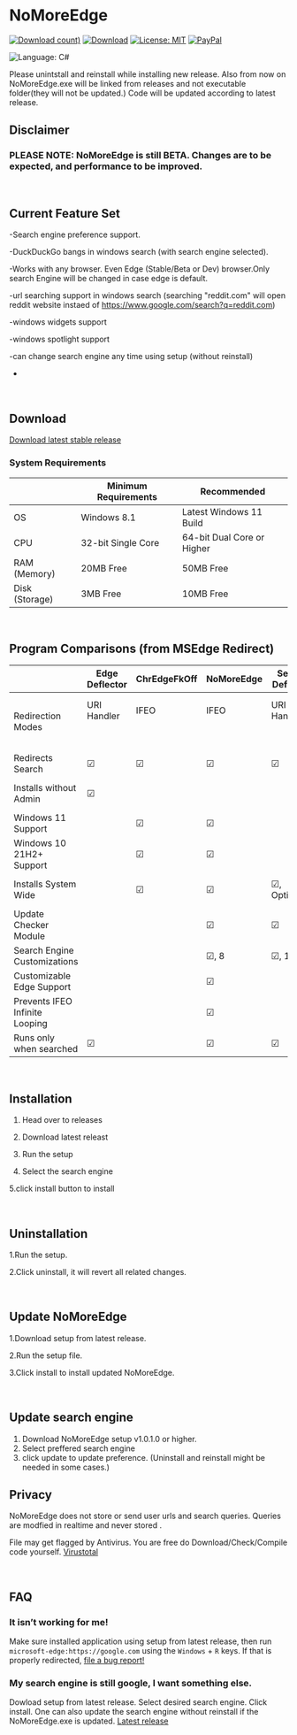 # NoMoreEdge
[![Download count)](https://img.shields.io/github/downloads/HarshalKudale/NoMoreEdge/1.0.1.0/total?label=Downloads)](https://github.com/HarshalKudale/NoMoreEdge/releases/latest/)
[![Download](https://img.shields.io/github/v/release/HarshalKudale/NoMoreEdge)](https://github.com/rcmaehl/MSEdgeRedirect/releases/latest/)
[![License: MIT](https://img.shields.io/badge/License-MIT-blue.svg)](https://opensource.org/licenses/MIT)
[![PayPal](https://img.shields.io/badge/Donate%20on-PayPal-00457C.svg?logo=paypal)](https://paypal.me/harshalkudale)

![Language: C#](https://img.shields.io/badge/C%23-239120?style=for-the-badge&logo=c-sharp&logoColor=white)

Please unintstall and reinstall while installing new release. 
Also from now on NoMoreEdge.exe will be linked from releases and not executable folder(they will not be updated.)
Code will be updated according to latest release.

## Disclaimer

### PLEASE NOTE: NoMoreEdge is still BETA. Changes are to be expected, and performance to be improved.

<br>

## Current Feature Set
-Search engine preference support.

-DuckDuckGo bangs in windows search (with search engine selected).

-Works with any browser. Even Edge (Stable/Beta or Dev) browser.Only search Engine will be changed in case edge is default.

-url searching support in windows search (searching "reddit.com" will open reddit website instaed of https://www.google.com/search?q=reddit.com)

-windows widgets support

-windows spotlight support

-can change search engine any time using setup (without reinstall)

-
<br>

## Download

[Download latest stable release](https://github.com/HarshalKudale/NoMoreEdge/releases/latest/download/NoMoreEdgeSetup.exe)
<br>

### System Requirements
 |Minimum Requirements|Recommended
----|----|----
OS|Windows 8.1|Latest Windows 11 Build
CPU|32-bit Single Core|64-bit Dual Core or Higher
RAM (Memory)|20MB Free|50MB Free
Disk (Storage)|3MB Free|10MB Free

<br>

## Program Comparisons (from MSEdge Redirect)
 |Edge Deflector|ChrEdgeFkOff|NoMoreEdge|Search Deflector|MSEdge Redirect
----|----|----|----|----|----
Redirection Modes|URI Handler<br/><br/><br/>|IFEO<br/><br/><br/>|IFEO<br/><br/><br/>|URI Handler<br/><br/><br/>|URI Handler,<br/> URI Detection,<br/>or IFEO
Redirects Search|☑|☑|☑|☑|☑
Installs without Admin|☑| | | |☑, Optionally <sup>*</sup>
Windows 11 Support| |☑|☑| |☑
Windows 10 21H2+ Support| |☑|☑| |☑
Installs System Wide| |☑|☑|☑, Optionally|☑, Optionally <sup>†</sup>
Update Checker Module| | |☑|☑|☑
Search Engine Customizations| | |☑, 8|☑, 14|9 Coming Soon
Customizable Edge Support| | |☑| |☑
Prevents IFEO Infinite Looping| | |☑| |☑
Runs only when searched|☑| |☑ |☑|

<br>

## Installation

1. Head over to releases

2. Download latest releast

3. Run the setup 
 
4. Select the search engine 

5.click install button to install


<br>

## Uninstallation
1.Run the setup.

2.Click uninstall, it will revert all related changes.

<br>

## Update NoMoreEdge 
1.Download setup from latest release.

2.Run the setup file.

3.Click install to install updated NoMoreEdge.

<br>

## Update search engine 
1. Download NoMoreEdge setup v1.0.1.0 or higher. 
2. Select preffered search engine
3. click update to update preference.
(Uninstall and reinstall might be needed in some cases.)

## Privacy

NoMoreEdge does not store or send user urls and search queries. Queries are modfied in realtime and never stored .

File may get flagged by Antivirus. You are free do Download/Check/Compile code yourself.
[Virustotal](https://www.virustotal.com/gui/file/8b3c3b2eae6b034570e76e87cb32e036eaa24b31e106ab9db66513840e69c091?nocache=1)

<br>

## FAQ

### It isn’t working for me!

Make sure installed application using setup from latest release, then run `microsoft-edge:https://google.com` using the `Windows` + `R` keys. If that is properly redirected, [file a bug report!](https://github.com/HarshalKudale/NoMoreEdge/issues/new?assignees=&labels=&template=bug_report.md&title=)

### My search engine is still google, I want something else.

Dowload setup from latest release. Select desired search engine. Click install. One can also update the search engine without reinstall if the NoMoreEdge.exe is updated.
[Latest release](https://github.com/HarshalKudale/NoMoreEdge/releases/latest/download/NoMoreEdgeSetup.exe)
